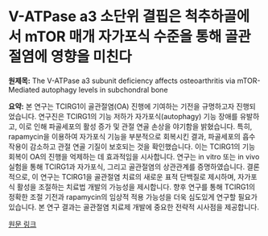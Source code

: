 # V-ATPase a3 소단위 결핍은 척추하골에서 mTOR 매개 자가포식 수준을 통해 골관절염에 영향을 미친다

**원제목:** The V-ATPase a3 subunit deficiency affects osteoarthritis via mTOR-Mediated autophagy levels in subchondral bone

**요약:** 본 연구는 TCIRG1이 골관절염(OA) 진행에 기여하는 기전을 규명하고자 진행되었습니다.  연구진은 TCIRG1의 기능 저하가  자가포식(autophagy) 기능 장애를 유발하고, 이로 인해 파골세포의 활성 증가 및 관절 연골 손상을 야기함을 밝혔습니다.  특히,  rapamycin을 이용하여 자가포식 기능을 부분적으로 회복시킨 결과, 파골세포의 흡수 작용이 감소하고 관절 연골 기질이 보호되는 것을 확인했습니다.  이는 TCIRG1의 기능 회복이 OA의 진행을 억제하는 데 효과적임을 시사합니다.  연구는 in vitro 또는 in vivo 실험을 통해  TCIRG1과 자가포식, 그리고 골관절염의 상관관계를 증명하였습니다.  결론적으로, 이 연구는 TCIRG1을 골관절염 치료의 새로운 표적 단백질로 제시하며, 자가포식 활성을 조절하는 치료법 개발의 가능성을 제시합니다.  향후 연구를 통해  TCIRG1의 정확한 조절 기전과 rapamycin의  임상적 적용 가능성을  더욱 심도있게 연구할 필요가 있습니다.  본 연구 결과는 골관절염 치료제 개발에 중요한 전략적 시사점을 제공합니다.

[원문 링크](https://www.sciencedirect.com/science/article/pii/S0006295225004459)
